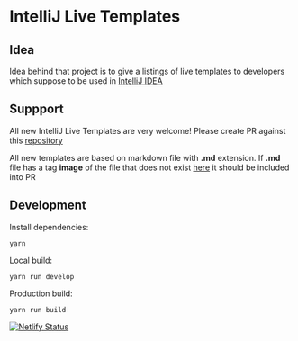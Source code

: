 # IntelliJ Live Templates

## Idea

Idea behind that project is to give a listings of live templates to developers which suppose to be used in [IntelliJ IDEA](https://www.jetbrains.com/idea/)

## Suppport

All new IntelliJ Live Templates are very welcome! Please create PR against this [repository](https://github.com/CodingVoodoo/livetemplates/tree/master/src/pages/intellijlivetemplates)

All new templates are based on markdown file with **.md** extension. If **.md** file has a tag **image** of the file that does not exist [here](https://github.com/CodingVoodoo/livetemplates/tree/master/src/pages/intellijlivetemplates) it should be included into PR

## Development

Install dependencies:
```
yarn
```

Local build:

```
yarn run develop
```

Production build:

```
yarn run build
```

[![Netlify Status](https://api.netlify.com/api/v1/badges/4e661667-6690-4d2b-81ee-2bcf2fa83586/deploy-status)](https://app.netlify.com/sites/intellijlivetemplates/deploys)